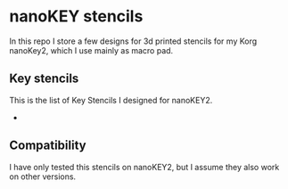 # nanoKEY stencils

In this repo I store a few designs for 3d printed stencils for my Korg nanoKey2, which I use mainly as macro pad.

## Key stencils

This is the list of Key Stencils I designed for nanoKEY2.

- []()

## Compatibility

I have only tested this stencils on nanoKEY2, but I assume they also work on other versions.

